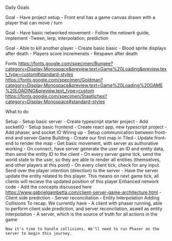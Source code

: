 Daily Goals

Goal - Have project setup
    - Front end has a game canvas drawn with a player that can move / turn


Goal - Have basic networked movement
    - Follow the netowrk guide, implement
        -Tween, lerp, interpolation, prediction

Goal - Able to kill another player
    - Create basic basic
    - Blood sprite displays after death
    - Players score incremenets
    - Respawn after death



Fonts
https://fonts.google.com/specimen/Bungee?category=Display,Monospace&preview.text=Game%20Loading&preview.text_type=custom#standard-styles
https://fonts.google.com/specimen/Goldman?category=Display,Monospace&preview.text=Game%20Loading%20GAME%20LOADING&preview.text_type=custom
https://fonts.google.com/specimen/Staatliches?category=Display,Monospace#standard-styles



What to do

Setup
    - Setup basic server
        - Create typescript starter project
        - Add socketIO
    - Setup basic frontend
        - Create react app, new typescript project
        - Add phaser, and socket IO
Wiring up
    - Setup communication between front-end and server
Game Building
    - Create our first map in Tiled
    - Update front-end to render the map
    - Get basic movement, with server as authorative working
        - On connect, have server generate the user an ID and entity data,
        then send the entity ID to the client
        - On every server game tick, send the world state to the user, so they are able to
        render all entities (themselves, and other players at this point)
        - On every client tick, check for any input. Send over the player intention (direction) to the server
          - Have the server update the entity related to this player. This means on next game tick, all clients will recieve the updated position of this player
Enhanced network code
    - Add the concepts discussed here https://www.gabrielgambetta.com/client-server-game-architecture.html
      - Client side prediction
      - Server reconciliation
      - Entity Interpolation
Adding Collisions
    To recap. We currently have
        - A client with phaser running, able to perform client side prediction, and server reconcilation, aswell as entity interpolation
        - A server, which is the source of truth for all actions in the game

    Now it's time to handle collisions. We'll need to run Phaser on the server to begin this journey.


